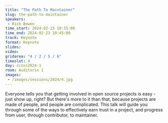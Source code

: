 ```yaml
---
title: "The Path To Maintainer"
slug: the-path-to-maintainer
speakers:
 - Rich Bowen
time_start: 2024-02-23 10:15:00
time_end: 2024-02-23 10:45:00
track: Keynote
format: Keynote
slides: 
video: 
gridarea: "4 / 2 / 5 / 6"
timeslot: 4
day: ccoss2024-1
room: Auditorio 1
images: 
 - /images/sessions/2024/4.jpg
---
```


Everyone tells you that getting involved in open source projects is easy - just show up, right? But there's more to it than that, because projects are made of people, and people are complicated. This talk will guide you through some of the ways to effectively earn trust in a project, and progress from user, through contributor, to maintainer.